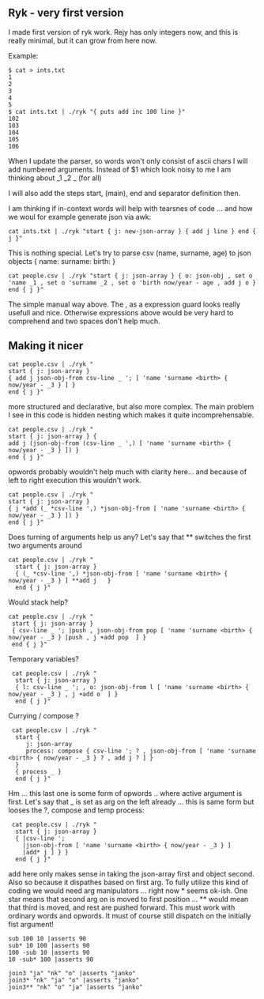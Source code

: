 ## Ryk - very first version

I made first version of ryk work. Rejy has only integers now, and this is really minimal, but it can grow from here now.

Example:

    $ cat > ints.txt
    1
    2
    3
    4
    5
    $ cat ints.txt | ./ryk "{ puts add inc 100 line }"
    102
    103
    104
    105
    106
   
When I update the parser, so words won't only consist of ascii chars I will add numbered arguments. Instead of $1 which look
noisy to me I am thinking about _1 _2 _ (for all)

I will also add the steps start, (main), end and separator definition then.

I am thinking if in-context words will help with tearsnes of code ... and how we woul for example generate json via awk:

    cat ints.txt | ./ryk "start { j: new-json-array } { add j line } end { j }"

This is nothing special. Let's try to parse csv (name, surname, age) to json objects { name: surname: birth: }

    cat people.csv | ./ryk "start { j: json-array } { o: json-obj , set o 'name _1 , set o 'surname _2 , set o 'birth now/year - age , add j o } end { j }"
    
The simple manual way above. The , as a expression guard looks really usefull and nice. Otherwise expressions above would be very hard to comprehend and two spaces don't help much.

## Making it nicer

    cat people.csv | ./ryk "
    start { j: json-array } 
    { add j json-obj-from csv-line _ '; [ 'name 'surname <birth> { now/year - _3 } ] } 
    end { j }"

more structured and declarative, but also more complex. The main problem I see in this code is hidden nesting which makes it quite incomprehensable.

    cat people.csv | ./ryk "
    start { j: json-array } {
    add j (json-obj-from (csv-line _ ',) [ 'name 'surname <birth> { now/year - _3 } ]) } 
    end { j }"

opwords probably wouldn't help much with clarity here... and because of left to right execution this wouldn't work. 

    cat people.csv | ./ryk "
    start { j: json-array } 
    { j *add (_ *csv-line ',) *json-obj-from [ 'name 'surname <birth> { now/year - _3 } ]) } 
    end { j }"

Does turning of arguments help us any? Let's say that ** switches the first two arguments around

    cat people.csv | ./ryk "
      start { j: json-array } 
      { (_ *csv-line ',) *json-obj-from [ 'name 'surname <birth> { now/year - _3 } ] **add j   } 
      end { j }"
      
Would stack help?
      
    cat people.csv | ./ryk "
     start { j: json-array } 
     { csv-line _ '; |push , json-obj-from pop [ 'name 'surname <birth> { now/year - _3 } |push , j +add pop  ] } 
     end { j }"

Temporary variables?
     
     cat people.csv | ./ryk "
      start { j: json-array } 
      { l: csv-line _ '; , o: json-obj-from l [ 'name 'surname <birth> { now/year - _3 } , j +add o  ] } 
      end { j }"
     
Currying / compose ?

     cat people.csv | ./ryk "
      start { 
         j: json-array 
         process: compose { csv-line '; ? , json-obj-from [ 'name 'surname <birth> { now/year - _3 } ? , add j ? ] }
      } 
      { process _ } 
      end { j }"
      
Hm ... this last one is some form of opwords .. where active argument is first. Let's say that _ is set as arg on the left already ... this is same form but looses the ?, compose and temp process:

     cat people.csv | ./ryk "
      start { j: json-array } 
      { |csv-line ';
        |json-obj-from [ 'name 'surname <birth> { now/year - _3 } ]
        |add* j ] } } 
      end { j }"

add here only makes sense in taking the json-array first and object second. Also so because it dispathes based on first arg. 
To fully utilize this kind of coding we would need arg manipulators ... right now * seems ok-ish. One star means that second arg
on is moved to first position ... ** would mean that third is moved, and rest are pushed forward. This must work with ordinary
words and opwords. It must of course still dispatch on the initially fist argument!

    sub 100 10 |asserts 90
    sub* 10 100 |asserts 90
    100 -sub 10 |asserts 90
    10 -sub* 100 |asserts 90
    
    join3 "ja" "nk" "o" |asserts "janko"
    join3* "nk" "ja" "o" |asserts "janko"
    join3** "nk" "o" "ja" |asserts "janko"
    
    

